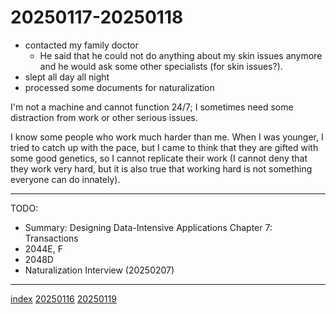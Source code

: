 <head><meta name="viewport" content="width=device-width, initial-scale=1.0, user-scalable=yes" /><meta charset="UTF-8"></head>

# 20250117-20250118

- contacted my family doctor
	- He said that he could not do anything about my skin issues anymore and he would ask some other specialists (for skin issues?).
- slept all day all night
- processed some documents for naturalization

I'm not a machine and cannot function 24/7; I sometimes need some distraction from work or other serious issues.

I know some people who work much harder than me. When I was younger, I tried to catch up with the pace, but I came to think that they are gifted with some good genetics, so I cannot replicate their work (I cannot deny that they work very hard, but it is also true that working hard is not something everyone can do innately).

---

TODO:

- Summary: Designing Data-Intensive Applications Chapter 7: Transactions
- 2044E, F
- 2048D
- Naturalization Interview (20250207)

---

[index](../../index.html)
[20250116](20250116.html)
[20250119](20250119.html)
